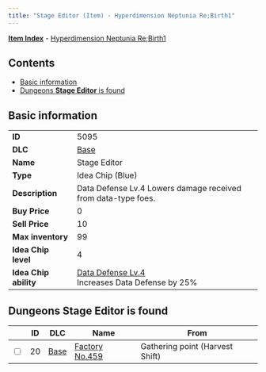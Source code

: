 ```yaml
---
title: "Stage Editor (Item) - Hyperdimension Neptunia Re;Birth1"
---
```


[**Item Index**](/neptunia/rb1/item/index.html) - [Hyperdimension Neptunia Re;Birth1](/neptunia/rb1)

## Contents

- [Basic information](#basic-information)
- [Dungeons **Stage Editor** is found](#dungeons-stage-editor-is-found)

## Basic information

|   |   |
| -- | -- |
| **ID** | 5095 |
| **DLC** | [Base](/neptunia/rb1/dlc/1-base.html) |
| **Name** | Stage Editor |
| **Type** | Idea Chip (Blue) |
| **Description** | Data Defense Lv.4 Lowers damage received from data-type foes. |
| **Buy Price** | 0 |
| **Sell Price** | 10 |
| **Max inventory** | 99 |
| **Idea Chip level** | 4 |
| **Idea Chip ability** | [Data Defense Lv.4](/neptunia/rb1/ability/1-9594-data-defense-lv-4.html)<br />Increases Data Defense by 25% |

## Dungeons **Stage Editor** is found

|    | ID | DLC | Name | From |
| -- | -- | --- | ---- | ---- |
| <input type="checkbox" id="rb1-dungeon-1-20" class="trackbox" /> | 20 | [Base](/neptunia/rb1/dlc/1-base.html) | [Factory No.459](/neptunia/rb1/dungeon/1-20-factory-no-459.html) | Gathering point (Harvest Shift) |